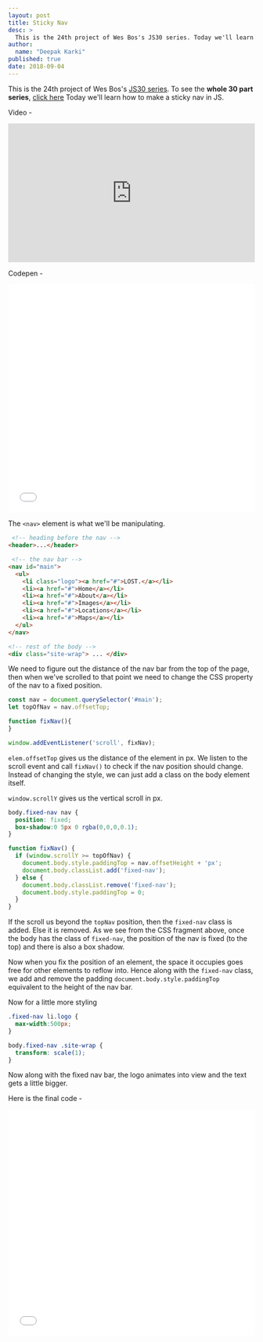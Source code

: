 ```yaml
---
layout: post
title: Sticky Nav
desc: >
  This is the 24th project of Wes Bos's JS30 series. Today we'll learn how to make a sticky nav in JS.
author:
  name: "Deepak Karki"
published: true
date: 2018-09-04
---
```



This is the 24th project of Wes Bos's [JS30 series](https://javascript30.com/friend/DISCOVERDEV). To see the **whole 30 part series**, [click here](../)
Today we'll learn how to make a sticky nav in JS.

Video -

<style>.embed-container { position: relative; padding-bottom: 56.25%; height: 0; overflow: hidden; max-width: 100%; } .embed-container iframe, .embed-container object, .embed-container embed { position: absolute; top: 0; left: 0; width: 100%; height: 100%; }</style><div class='embed-container'><iframe src='https://www.youtube.com/embed/5FLOBCGH3_U' frameborder='0' allowfullscreen></iframe></div>

Codepen -

<iframe height='465' scrolling='no' title='JS30-24-stickyNav-a' src='//codepen.io/deepakkarki/embed/YvJQGo/?height=265&theme-id=dark&default-tab=html,result&embed-version=2' frameborder='no' allowtransparency='true' allowfullscreen='true' style='width: 100%;'>See the Pen <a href='https://codepen.io/deepakkarki/pen/YvJQGo/'>JS30-24-stickyNav-a</a> by Deepak Karki (<a href='https://codepen.io/deepakkarki'>@deepakkarki</a>) on <a href='https://codepen.io'>CodePen</a>.
</iframe>

The `<nav>` element is what we'll be manipulating.

```html
 <!-- heading before the nav -->
<header>...</header>

 <!-- the nav bar -->
<nav id="main">
  <ul>
    <li class="logo"><a href="#">LOST.</a></li>
    <li><a href="#">Home</a></li>
    <li><a href="#">About</a></li>
    <li><a href="#">Images</a></li>
    <li><a href="#">Locations</a></li>
    <li><a href="#">Maps</a></li>
  </ul>
</nav>

<!-- rest of the body -->
<div class="site-wrap"> ... </div>
```

We need to figure out the distance of the nav bar from the top of the page, then when we've scrolled to that point we need to change the CSS property of the nav to a fixed position.

```js
const nav = document.querySelector('#main');
let topOfNav = nav.offsetTop;

function fixNav(){
}

window.addEventListener('scroll', fixNav);
```

`elem.offsetTop` gives us the distance of the element in px. We listen to the scroll event and call `fixNav()` to check if the nav position should change. Instead of changing the style, we can just add a class on the body element itself. 

`window.scrollY` gives us the vertical scroll in px.

```css
body.fixed-nav nav {
  position: fixed;
  box-shadow:0 5px 0 rgba(0,0,0,0.1);
}
```

```js
function fixNav() {
  if (window.scrollY >= topOfNav) {
    document.body.style.paddingTop = nav.offsetHeight + 'px';
    document.body.classList.add('fixed-nav');
  } else {
    document.body.classList.remove('fixed-nav');
    document.body.style.paddingTop = 0;
  }
}
```

If the scroll us beyond the `topNav` position, then the `fixed-nav` class is added. Else it is removed. As we see from the CSS fragment above, once the body has the class of `fixed-nav`, the position of the nav is fixed (to the top) and there is also a box shadow.

Now when you fix the position of an element, the space it occupies goes free for other elements to reflow into. Hence along with the `fixed-nav` class, we add and remove the padding `document.body.style.paddingTop` equivalent to the height of the nav bar.

Now for a little more styling 

```css
.fixed-nav li.logo {
  max-width:500px;
}

body.fixed-nav .site-wrap {
  transform: scale(1);
}
```

Now along with the fixed nav bar, the logo animates into view and the text gets a little bigger.

Here is the final code -

<iframe height='462' scrolling='no' title='JS30-24-stickyNav-b' src='//codepen.io/deepakkarki/embed/aKRypz/?height=442&theme-id=dark&default-tab=js,result&embed-version=2' frameborder='no' allowtransparency='true' allowfullscreen='true' style='width: 100%;'>See the Pen <a href='https://codepen.io/deepakkarki/pen/aKRypz/'>JS30-24-stickyNav-b</a> by Deepak Karki (<a href='https://codepen.io/deepakkarki'>@deepakkarki</a>) on <a href='https://codepen.io'>CodePen</a>.
</iframe>